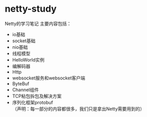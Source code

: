 # netty-study
Netty的学习笔记
主要内容包括：<br/>
* io基础<br/>
* socket基础<br/>
* nio基础<br/>
* 线程模型<br/>
* HelloWorld实例<br/>
* 编解码器<br/>
* Http<br/>
* websocket服务和websocket客户端<br/>
* ByteBuf<br/>
* Channel组件<br/>
* TCP粘包拆包及解决方案<br/>
* 序列化框架protobuf<br/>
（声明：每一部分的内容都很多，我们只是拿出Netty需要用到的）
